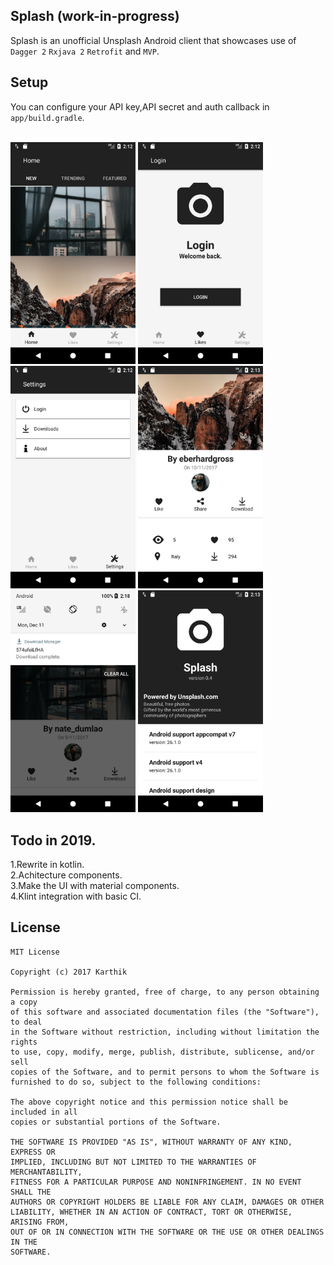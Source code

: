 ## Splash (work-in-progress)

Splash is an unofficial Unsplash Android client that showcases use of `Dagger 2` `Rxjava 2`  `Retrofit` and `MVP`.<br/>

## Setup
You can configure your API key,API secret and auth callback in `app/build.gradle`.<br/><br/>

<img src="https://github.com/NULLPointerGuy/Splash/blob/master/assets/screenshot-1.png" width="200"> <img src="https://github.com/NULLPointerGuy/Splash/blob/master/assets/screenshot-2.png" width="200"> <img src="https://github.com/NULLPointerGuy/Splash/blob/master/assets/screenshot-3.png" width="200"> <img src="https://github.com/NULLPointerGuy/Splash/blob/master/assets/screenshot-4.png" width="200"> <img src="https://github.com/NULLPointerGuy/Splash/blob/master/assets/screenshot-5.png" width="200"> <img src="https://github.com/NULLPointerGuy/Splash/blob/master/assets/screenshot-6.png" width="200">

## Todo in 2019.<br/>
1.Rewrite in kotlin.<br/>
2.Achitecture components.<br/>
3.Make the UI with material components.<br/>
4.Klint integration with basic CI.<br/>

## License
```
MIT License

Copyright (c) 2017 Karthik

Permission is hereby granted, free of charge, to any person obtaining a copy
of this software and associated documentation files (the "Software"), to deal
in the Software without restriction, including without limitation the rights
to use, copy, modify, merge, publish, distribute, sublicense, and/or sell
copies of the Software, and to permit persons to whom the Software is
furnished to do so, subject to the following conditions:

The above copyright notice and this permission notice shall be included in all
copies or substantial portions of the Software.

THE SOFTWARE IS PROVIDED "AS IS", WITHOUT WARRANTY OF ANY KIND, EXPRESS OR
IMPLIED, INCLUDING BUT NOT LIMITED TO THE WARRANTIES OF MERCHANTABILITY,
FITNESS FOR A PARTICULAR PURPOSE AND NONINFRINGEMENT. IN NO EVENT SHALL THE
AUTHORS OR COPYRIGHT HOLDERS BE LIABLE FOR ANY CLAIM, DAMAGES OR OTHER
LIABILITY, WHETHER IN AN ACTION OF CONTRACT, TORT OR OTHERWISE, ARISING FROM,
OUT OF OR IN CONNECTION WITH THE SOFTWARE OR THE USE OR OTHER DEALINGS IN THE
SOFTWARE.
```
